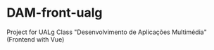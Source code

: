 # DAM-front-ualg
Project for UALg Class "Desenvolvimento de Aplicações Multimédia" (Frontend with Vue)
